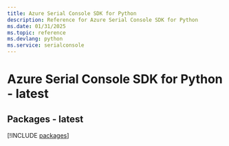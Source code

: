 ```yaml
---
title: Azure Serial Console SDK for Python
description: Reference for Azure Serial Console SDK for Python
ms.date: 01/31/2025
ms.topic: reference
ms.devlang: python
ms.service: serialconsole
---
```

# Azure Serial Console SDK for Python - latest
## Packages - latest
[!INCLUDE [packages](serial-console-index.md)]